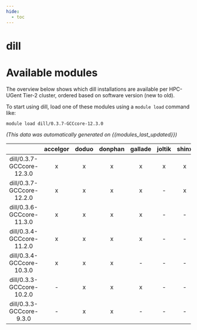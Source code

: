 ```yaml
---
hide:
  - toc
---
```


dill
====

# Available modules


The overview below shows which dill installations are available per HPC-UGent Tier-2 cluster, ordered based on software version (new to old).

To start using dill, load one of these modules using a `module load` command like:

```shell
module load dill/0.3.7-GCCcore-12.3.0
```

*(This data was automatically generated on {{modules_last_updated}})*  

| |accelgor|doduo|donphan|gallade|joltik|shinx|skitty|
| :---: | :---: | :---: | :---: | :---: | :---: | :---: | :---: |
|dill/0.3.7-GCCcore-12.3.0|x|x|x|x|x|x|x|
|dill/0.3.7-GCCcore-12.2.0|x|x|x|x|-|x|-|
|dill/0.3.6-GCCcore-11.3.0|x|x|x|x|-|-|-|
|dill/0.3.4-GCCcore-11.2.0|x|x|x|x|-|-|-|
|dill/0.3.4-GCCcore-10.3.0|x|x|x|-|-|-|-|
|dill/0.3.3-GCCcore-10.2.0|-|x|x|x|-|-|-|
|dill/0.3.3-GCCcore-9.3.0|-|x|x|-|-|-|-|
